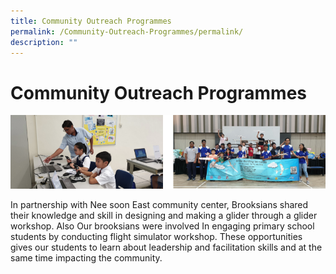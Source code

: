 ```yaml
---
title: Community Outreach Programmes
permalink: /Community-Outreach-Programmes/permalink/
description: ""
---
```

Community Outreach Programmes
=============================

![](/images/COP.png)

In partnership with Nee soon East community center, Brooksians shared their knowledge and skill in designing and making a glider through a glider workshop. Also Our brooksians were involved In engaging primary school students by conducting flight simulator workshop. These opportunities gives our students to learn about leadership and facilitation skills and at the same time impacting the community.